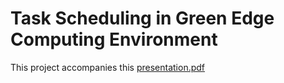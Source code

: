 # Task Scheduling in Green Edge Computing Environment

This project accompanies this [presentation.pdf](presentation.pdf)
